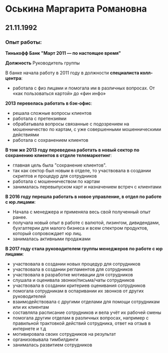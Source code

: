 # Оськина Маргарита Романовна
## 21.11.1992
### Опыт работы:
**Тинькофф Банк "Март 2011 — по настоящее время"**

**Должность** Руководитель группы

В банке начала работу в 2011 году в должности **специалиста колл-центра**:
- работала с физ лицами и помогала им в различных вопросах. От «как пользоваться картой» до «фин инфо»
  
**2013 перевелась работать в бэк-офис**:
- решала сложные вопросы клиентов
- работала с претензиями
- обрабатывала вопросы связанные с подозрением на мошенничество по картам, с уже совершенными мошенническими действиями
- работала с сохранением клиентов
  
**В том же 2013 году переведена работать в новый сектор по сохранению клиентов в отделе телемаркетинг**:
- главная цель была "сохранение клиентов".
- так как сектор был новым в отделе, то участвовала в создании скриптов и процедур для сотрудников
- работала с мошенничеством по картам
- занималась перевыпуском карт и назначением встреч с клиентами
  
**В 2016 году перешла работать в новое управление, в отдел по работе с юр.лицами**:
- Начала с менеджера и применяла весь свой полученный опыт ранее.
- получала новый опыт в работе с валютой, лизингом, дивидендами, бухгалтерии для малого бизнеса и всем спектром продуктов, который сопровождает юр лиц.
- занималась активными продажами
  
**В 2017 году стала руководителем группы менеджеров по работе с юр лицами**:
- участвовала в создании новых процедур для сотрудников
- участвовала в создании регламентов для сотрудников
- участвовала в разработке мотивации для сотрудников
- слушала и оценивала звонки/письма/чаты сотрудников
- участвовала в создании критериев оценивания сотрудников
- помогала сотрудникам в оспаривании их звонков от других руководителей
- взаимодействовала с другими отделами для помощи сотрудникам или их клиентам
- составляла расписание сотрудников и вела учёт их рабочей смены
- помогала другим отделам в различных вопросах, например с правильной трактовкой действий сотрудника, ответ на отзыв в интернете и т.д
- мотивировала своих сотрудников на результат
- организовывала тимбилдинги
- занималась развитием сотрудников

